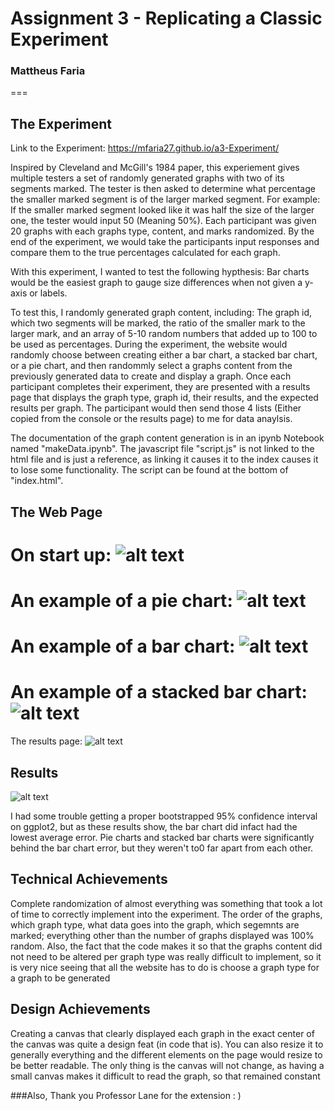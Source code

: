 # Assignment 3 - Replicating a Classic Experiment  
### Mattheus Faria
===

## The Experiment

Link to the Experiment: https://mfaria27.github.io/a3-Experiment/

Inspired by Cleveland and McGill's 1984 paper, this experiement gives multiple testers a set of randomly generated graphs with two of its segments marked. The tester is then asked to determine what percentage the smaller marked segment is of the larger marked segment. For example: If the smaller marked segment looked like it was half the size of the larger one, the tester would input 50 (Meaning 50%). Each participant was given 20 graphs with each graphs type, content, and marks randomized. By the end of the experiment, we would take the participants input responses and compare them to the true percentages calculated for each graph. 

With this experiment, I wanted to test the following hypthesis: Bar charts would be the easiest graph to gauge size differences when not given a y-axis or labels.

To test this, I randomly generated graph content, including: The graph id, which two segments will be marked, the ratio of the smaller mark to the larger mark, and an array of 5-10 random numbers that added up to 100 to be used as percentages. During the experiment, the website would randomly choose between creating either a bar chart, a stacked bar chart, or a pie chart, and then randommly select a graphs content from the previously generated data to create and display a graph. Once each participant completes their experiment, they are presented with a results page that displays the graph type, graph id, their results, and the expected results per graph. The participant would then send those 4 lists (Either copied from the console or the results page) to me for data anaylsis.

The documentation of the graph content generation is in an ipynb Notebook named "makeData.ipynb".
The javascript file "script.js" is not linked to the html file and is just a reference, as linking it causes it to the index causes it to lose some functionality. The script can be found at the bottom of "index.html".

## The Web Page

On start up:
![alt text](https://github.com/MFaria27/a3-Experiment/blob/main/Img/StartUp.png?raw=true)
===
An example of a pie chart:
![alt text](https://github.com/MFaria27/a3-Experiment/blob/main/Img/Pie.png?raw=true)
===
An example of a bar chart:
![alt text](https://github.com/MFaria27/a3-Experiment/blob/main/Img/bar.png?raw=true)
===
An example of a stacked bar chart:
![alt text](https://github.com/MFaria27/a3-Experiment/blob/main/Img/stack.png?raw=true)
===
The results page:
![alt text](https://github.com/MFaria27/a3-Experiment/blob/main/Img/resultspage.png?raw=true)

## Results

![alt text](https://github.com/MFaria27/a3-Experiment/blob/main/Img/Results.png?raw=true)

I had some trouble getting a proper bootstrapped 95% confidence interval on ggplot2, but as these results show, the bar chart did infact had the lowest average error. Pie charts and stacked bar charts were significantly behind the bar chart error, but they weren't to0 far apart from each other.

## Technical Achievements

Complete randomization of almost everything was something that took a lot of time to correctly implement into the experiment. The order of the graphs, which graph type, what data goes into the graph, which segemnts are marked; everything other than the number of graphs displayed was 100% random. Also, the fact that the code makes it so that the graphs content did not need to be altered per graph type was really difficult to implement, so it is very nice seeing that all the website has to do is choose a graph type for a  graph to be generated

## Design Achievements

Creating a canvas that clearly displayed each graph in the exact center of the canvas was quite a design feat (in code that is). You can also resize it to generally everything and the different elements on the page would resize to be better readable. The only thing is the canvas will not change, as having a small canvas makes it difficult to read the graph, so that remained constant

###Also, Thank you Professor Lane for the extension : )
